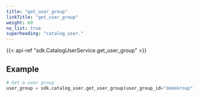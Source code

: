 ```yaml
---
title: "get_user_group"
linkTitle: "get_user_group"
weight: 60
no_list: true
superheading: "catalog_user."
---
```


{{< api-ref "sdk.CatalogUserService.get_user_group" >}}

## Example

```python
# Get a user group
user_group = sdk.catalog_user.get_user_group(user_group_id="demoGroup")
```
